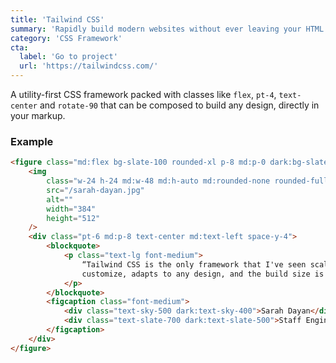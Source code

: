 ```yaml
---
title: 'Tailwind CSS'
summary: 'Rapidly build modern websites without ever leaving your HTML'
category: 'CSS Framework'
cta:
  label: 'Go to project'
  url: 'https://tailwindcss.com/'
---
```


A utility-first CSS framework packed with classes like `flex`, `pt-4`, `text-center` and `rotate-90` that can be composed to build any design, directly in your markup.

### Example

```html
<figure class="md:flex bg-slate-100 rounded-xl p-8 md:p-0 dark:bg-slate-800">
	<img
		class="w-24 h-24 md:w-48 md:h-auto md:rounded-none rounded-full mx-auto"
		src="/sarah-dayan.jpg"
		alt=""
		width="384"
		height="512"
	/>
	<div class="pt-6 md:p-8 text-center md:text-left space-y-4">
		<blockquote>
			<p class="text-lg font-medium">
				“Tailwind CSS is the only framework that I've seen scale on large teams. It’s easy to
				customize, adapts to any design, and the build size is tiny.”
			</p>
		</blockquote>
		<figcaption class="font-medium">
			<div class="text-sky-500 dark:text-sky-400">Sarah Dayan</div>
			<div class="text-slate-700 dark:text-slate-500">Staff Engineer, Algolia</div>
		</figcaption>
	</div>
</figure>
```
